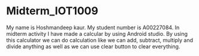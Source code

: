 # Midterm_IOT1009
 My name is Hoshmandeep kaur. My student number is A00227084. In midterm activity I have made a calcular by using Android studio. By using this calculator we can do calculation like we can add, subtract, multiply and divide anything as well as we can use clear button to clear everything.
